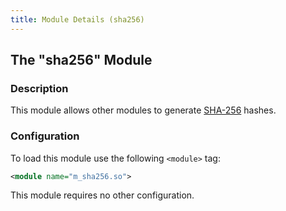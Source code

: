 ```yaml
---
title: Module Details (sha256)
---
```


## The "sha256" Module

### Description

This module allows other modules to generate [SHA-256](https://en.wikipedia.org/wiki/SHA-2) hashes.

### Configuration

To load this module use the following `<module>` tag:

```xml
<module name="m_sha256.so">
```

This module requires no other configuration.

